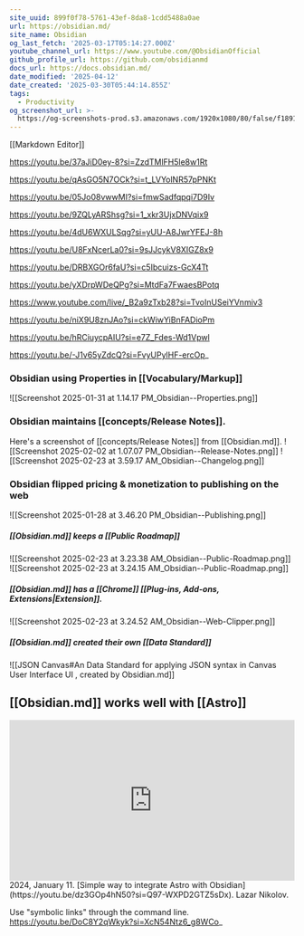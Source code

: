 ```yaml
---
site_uuid: 899f0f78-5761-43ef-8da8-1cdd5488a0ae
url: https://obsidian.md/
site_name: Obsidian
og_last_fetch: '2025-03-17T05:14:27.000Z'
youtube_channel_url: https://www.youtube.com/@ObsidianOfficial
github_profile_url: https://github.com/obsidianmd
docs_url: https://docs.obsidian.md/
date_modified: '2025-04-12'
date_created: '2025-03-30T05:44:14.855Z'
tags:
  - Productivity
og_screenshot_url: >-
  https://og-screenshots-prod.s3.amazonaws.com/1920x1080/80/false/f18916e4fda284a0673b4b4f67bd554fa0797066d423295f43a40a4c2cce4f60.jpeg
---
```





















[[Markdown Editor]]

https://youtu.be/37aJiD0ey-8?si=ZzdTMlFH5le8w1Rt

https://youtu.be/qAsGO5N7OCk?si=t_LVYolNR57pPNKt

https://youtu.be/05Jo08vwwMI?si=fmwSadfqpqi7D9Iv

https://youtu.be/9ZQLyARShsg?si=1_xkr3UjxDNVqix9

https://youtu.be/4dU6WXULSqg?si=yUU-A8JwrYFEJ-8h

https://youtu.be/U8FxNcerLa0?si=9sJJcykV8XIGZ8x9

https://youtu.be/DRBXGOr6faU?si=c5Ibcuizs-GcX4Tt

https://youtu.be/yXDrpWDeQPg?si=MtdFa7FwaesBPotq

https://www.youtube.com/live/_B2a9zTxb28?si=TvoInUSeiYVnmiv3

https://youtu.be/niX9U8znJAo?si=ckWiwYiBnFADioPm

https://youtu.be/hRCiuycpAIU?si=e7Z_Fdes-Wd1Vpwl

https://youtu.be/-J1v65yZdcQ?si=FvyUPylHF-ercOp_

### Obsidian using Properties in [[Vocabulary/Markup]]
![[Screenshot 2025-01-31 at 1.14.17 PM_Obsidian--Properties.png]]
### Obsidian maintains [[concepts/Release Notes]].
Here's a screenshot of [[concepts/Release Notes]] from [[Obsidian.md]].
![[Screenshot 2025-02-02 at 1.07.07 PM_Obsidian--Release-Notes.png]]
![[Screenshot 2025-02-23 at 3.59.17 AM_Obsidian--Changelog.png]]
### Obsidian flipped pricing & monetization to publishing on the web
![[Screenshot 2025-01-28 at 3.46.20 PM_Obsidian--Publishing.png]]

##### [[Obsidian.md]] keeps a [[Public Roadmap]]

![[Screenshot 2025-02-23 at 3.23.38 AM_Obsidian--Public-Roadmap.png]]
![[Screenshot 2025-02-23 at 3.24.15 AM_Obsidian--Public-Roadmap.png]]
##### [[Obsidian.md]] has a [[Chrome]] [[Plug-ins,  Add-ons,  Extensions|Extension]].
![[Screenshot 2025-02-23 at 3.24.52 AM_Obsidian--Web-Clipper.png]]
##### [[Obsidian.md]] created their own [[Data Standard]]
![[JSON Canvas#An Data Standard for applying JSON syntax in Canvas User Interface UI , created by Obsidian.md]]

## [[Obsidian.md]] works well with [[Astro]]
<iframe 
  style="aspect-ratio:16/9;width:100%;height:auto" 
  src="https://www.youtube.com/embed/dz3GOp4hN50?si=Q97-WXPD2GTZ5sDx" 
  title="YouTube video player" 
  frameborder="0" 
  allow="accelerometer; autoplay; clipboard-write; encrypted-media; gyroscope; picture-in-picture; web-share" 
  referrerpolicy="strict-origin-when-cross-origin" 
  allowfullscreen
></iframe>
2024, January 11. [Simple way to integrate Astro with Obsidian](https://youtu.be/dz3GOp4hN50?si=Q97-WXPD2GTZ5sDx). Lazar Nikolov.

Use "symbolic links" through the command line.  
https://youtu.be/DoC8Y2qWkyk?si=XcN54Ntz6_g8WCo_
